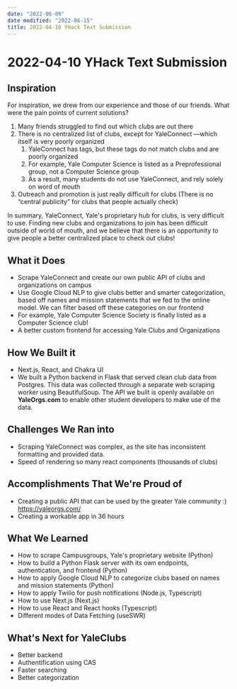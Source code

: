 ```yaml
---
date: "2022-06-09"
date modified: "2022-06-15"
title: 2022-04-10 YHack Text Submission
---
```


# 2022-04-10 YHack Text Submission

## Inspiration
For inspiration, we drew from our experience and those of our friends. What were the pain points of current solutions?
1. Many friends struggled to find out which clubs are out there
2. There is no centralized list of clubs, except for YaleConnect —which itself is very poorly organized
	1. YaleConnect has tags, but these tags do not match clubs and are poorly organized
	2. For example, Yale Computer Science is listed as a Preprofessional group, not a Computer Science group
	3. As a result, many students do not use YaleConnect, and rely solely on word of mouth
3. Outreach and promotion is just really difficult for clubs (There is no “central publicity” for clubs that people actually check)

In summary, YaleConnect, Yale's proprietary hub for clubs, is very difficult to use. Finding new clubs and organizations to join has been difficult outside of world of mouth, and we believe that there is an opportunity to give people a better centralized place to check out clubs!

## What it Does
- Scrape YaleConnect and create our own public API of clubs and organizations on campus
- Use Google Cloud NLP to give clubs better and smarter categorization, based off names and mission statements that we fed to the online model. We can filter based off these categories on our frontend
- For example, Yale Computer Science Society is finally listed as a Computer Science club!
- A better custom frontend for accessing Yale Clubs and Organizations

## How We Built it
- Next.js, React, and Chakra UI
- We built a Python backend in Flask that served clean club data from Postgres. This data was collected through a separate web scraping worker using BeautifulSoup. The API we built is openly available on **YaleOrgs.com** to enable other student developers to make use of the data.

## Challenges We Ran into
- Scraping YaleConnect was complex, as the site has inconsistent formatting and provided data.
- Speed of rendering so many react components (thousands of clubs)

## Accomplishments That We're Proud of
- Creating a public API that can be used by the greater Yale community :) https://yaleorgs.com/
- Creating a workable app in 36 hours

## What We Learned
- How to scrape Campusgroups, Yale's proprietary website (Python)
- How to build a Python Flask server with its own endpoints, authentication, and frontend  (Python)
- How to apply Google Cloud NLP to categorize clubs based on names and mission statements (Python)
- How to apply Twilio for push notifications (Node.js, Typescript)
- How to use Next.js (Next.js)
- How to use React and React hooks (Typescript)
- Different modes of Data Fetching (useSWR)

## What's Next for YaleClubs
- Better backend
- Authentification using CAS
- Faster searching
- Better categorization
